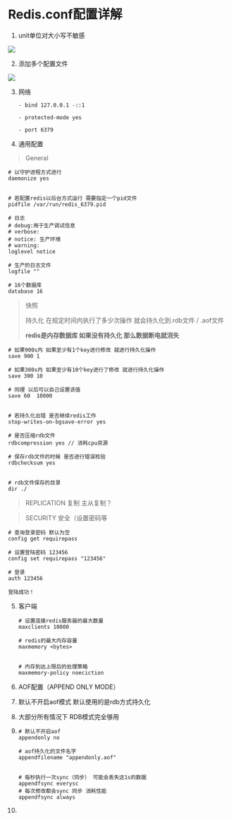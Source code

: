 # Redis.conf配置详解



1.  unit单位对大小写不敏感
   
   ![](D:\Program%20Files\电子书\go\md\image\2022-07-18-22-39-13-image.png)

2.  添加多个配置文件
   
   ![](D:\Program%20Files\电子书\go\md\image\2022-07-18-22-40-42-1658155224311.png)

3. 网络
   
   ```
   - bind 127.0.0.1 -::1
     
   - protected-mode yes
     
   - port 6379
   ```
   
   

4.  通用配置
   
   > General
   
   ```
   # 以守护进程方式进行
   daemonize yes
   
   
   # 若配置redis以后台方式运行 需要指定一个pid文件
   pidfile /var/run/redis_6379.pid
   
   # 日志
   # debug:用于生产调试信息
   # verbose:
   # notice: 生产环境
   # warning: 
   loglevel notice
   
   # 生产的日志文件
   logfile ""
   
   # 16个数据库
   database 16
   ```
   
   > 快照
   > 
   > 持久化 在规定时间内执行了多少次操作 就会持久化到.rdb文件 / .aof文件
   > 
   > **redis是内存数据库 如果没有持久化 那么数据断电就消失**
   
   ```
   # 如果900s内 如果至少有1个key进行修改 就进行持久化操作
   save 900 1
   
   # 如果300s内 如果至少有10个key进行了修改 就进行持久化操作
   save 300 10
   
   # 同理 以后可以自己设置该值
   save 60  10000
   
   
   # 若持久化出错 是否继续redis工作
   stop-writes-on-bgsave-error yes
   
   # 是否压缩rdb文件
   rdbcompression yes // 消耗cpu资源
   
   # 保存rdb文件的时候 是否进行错误校验
   rdbchecksum yes
   
   
   # rdb文件保存的目录
   dir ./ 
   
   ```
   
   > REPLICATION 复制  主从复制？
   
   > SECURITY 安全（设置密码等
   
   ```
   # 查询登录密码 默认为空
   config get requirepass 
   
   # 设置登陆密码 123456
   config set requirepass "123456"
   
   # 登录 
   auth 123456
   
   登陆成功！
   ```
   
   

5. 客户端
   
   ```
   # 设置连接redis服务器的最大数量
   maxclients 10000
   
   # redis的最大内存容量
   maxmemory <bytes>
   
   
   # 内存到达上限后的处理策略
   maxmemory-policy noeciction
   ```

6.  AOF配置（APPEND ONLY MODE）
   
   1. 默认不开启aof模式 默认使用的是rdb方式持久化
   
   2. 大部分所有情况下 RDB模式完全够用
   
   3. ```
      # 默认不开启aof
      appendonly no
      
      # aof持久化的文件名字
      appendfilename "appendonly.aof"
      
      
      # 每秒执行一次sync（同步） 可能会丢失这1s的数据
      appendfsync everysc
      # 每次修改都会sync 同步 消耗性能
      appendfsync always
      ```
   
   4. 
